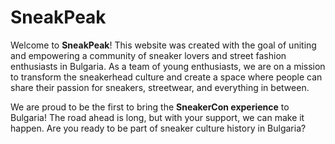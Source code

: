 # SneakPeak 

Welcome to **SneakPeak**! This website was created with the goal of uniting and empowering a community of sneaker lovers and street fashion enthusiasts in Bulgaria. As a team of young enthusiasts, we are on a mission to transform the sneakerhead culture and create a space where people can share their passion for sneakers, streetwear, and everything in between.

We are proud to be the first to bring the **SneakerCon experience** to Bulgaria! The road ahead is long, but with your support, we can make it happen. Are you ready to be part of sneaker culture history in Bulgaria?




